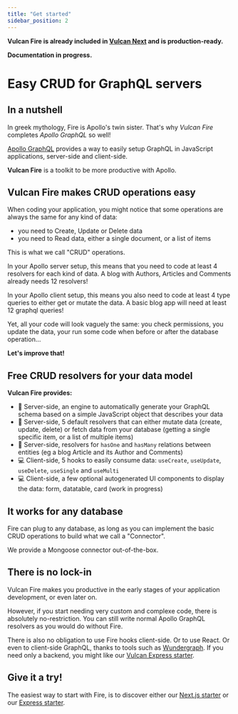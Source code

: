 ```yaml
---
title: "Get started"
sidebar_position: 2
---
```


**Vulcan Fire is already included in [Vulcan Next](../vulcan-next) and is production-ready.**

**Documentation in progress.**

# Easy CRUD for GraphQL servers

## In a nutshell

In greek mythology, Fire is Apollo's twin sister.
That's why _Vulcan Fire_ completes _Apollo GraphQL_ so well!

[Apollo GraphQL](https://www.apollographql.com/) provides a way to easily setup GraphQL in JavaScript applications, server-side and client-side.

**Vulcan Fire** is a toolkit to be more productive with Apollo.

## Vulcan Fire makes CRUD operations easy

When coding your application, you might notice that some operations are always the same for any kind of data:

- you need to Create, Update or Delete data
- you need to Read data, either a single document, or a list of items

This is what we call "CRUD" operations.

In your Apollo server setup, this means that you need
to code at least 4 resolvers for each kind of data. A blog with Authors, Articles and Comments already needs 12 resolvers!

In your Apollo client setup, this means you also need to code at least 4 type queries to either get or mutate the data. A basic blog app will need at least 12 graphql queries!

Yet, all your code will look vaguely the same: you check permissions, you update the data, your run some code when before or after the database operation...

**Let's improve that!**

## Free CRUD resolvers for your data model

**Vulcan Fire provides:**

- 📡 Server-side, an engine to automatically generate your GraphQL schema based on a simple JavaScript object that describes your data
- 📡 Server-side, 5 default resolvers that can either mutate data (create, update, delete) or fetch data from your database (getting a single specific item, or a list of multiple items)
- 📡 Server-side, resolvers for `hasOne` and `hasMany` relations between entities (eg a blog Article and its Author and Comments)
- 💻 Client-side, 5 hooks to easily consume data: `useCreate`, `useUpdate`, `useDelete`, `useSingle` and `useMulti`
- 💻 Client-side, a few optional autogenerated UI components to display the data: form, datatable, card (work in progress)

## It works for any database

Fire can plug to any database, as long as you can implement the basic CRUD operations to build what we call a "Connector".

We provide a Mongoose connector out-of-the-box.

## There is no lock-in

Vulcan Fire makes you productive in the early stages of your application development, or even later on.

However, if you start needing very custom and complexe code, there is absolutely no-restriction. You can still write normal Apollo GraphQL resolvers as you would do without Fire.

There is also no obligation to use Fire hooks client-side. Or to use React. Or even to client-side GraphQL, thanks to tools such as [Wundergraph](https://wundergraph.com/). If you need only a backend, you might like our [Vulcan Express starter](../vulcan-express/).

## Give it a try!

The easiest way to start with Fire, is to discover either our [Next.js starter](../vulcan-next) or our [Express starter](../vulcan-express).
